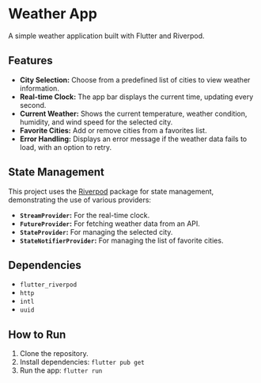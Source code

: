 # Weather App

A simple weather application built with Flutter and Riverpod.

## Features

- **City Selection:** Choose from a predefined list of cities to view weather information.
- **Real-time Clock:** The app bar displays the current time, updating every second.
- **Current Weather:** Shows the current temperature, weather condition, humidity, and wind speed for the selected city.
- **Favorite Cities:** Add or remove cities from a favorites list.
- **Error Handling:** Displays an error message if the weather data fails to load, with an option to retry.

## State Management

This project uses the [Riverpod](https://riverpod.dev/) package for state management, demonstrating the use of various providers:

- **`StreamProvider`:** For the real-time clock.
- **`FutureProvider`:** For fetching weather data from an API.
- **`StateProvider`:** For managing the selected city.
- **`StateNotifierProvider`:** For managing the list of favorite cities.

## Dependencies

- `flutter_riverpod`
- `http`
- `intl`
- `uuid`

## How to Run

1.  Clone the repository.
2.  Install dependencies: `flutter pub get`
3.  Run the app: `flutter run`